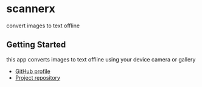 # scannerx

convert images to text offline

## Getting Started
this app converts images to text offline using your device camera or gallery


- [GitHub profile](https://github.com/dero8230)
- [Project repository](https://github.com/dero8230/scannerx)


